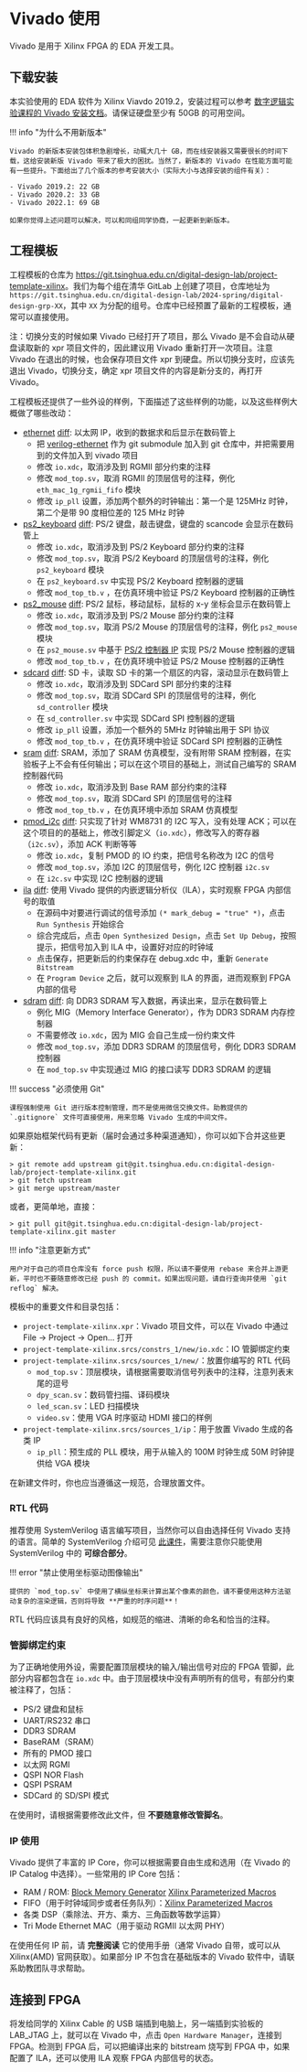 # Vivado 使用

Vivado 是用于 Xilinx FPGA 的 EDA 开发工具。

## 下载安装

本实验使用的 EDA 软件为 Xilinx Viavdo 2019.2，安装过程可以参考 [数字逻辑实验课程的 Vivado 安装文档](https://lab.cs.tsinghua.edu.cn/digital-logic-lab/doc/vivado-install/)。请保证硬盘至少有 50GB 的可用空间。

!!! info "为什么不用新版本"

    Vivado 的新版本安装包体积急剧增长，动辄大几十 GB，而在线安装器又需要很长的时间下载，这给安装新版 Vivado 带来了极大的困扰。当然了，新版本的 Vivado 在性能方面可能有一些提升。下面给出了几个版本的参考安装大小（实际大小与选择安装的组件有关）：

    - Vivado 2019.2: 22 GB
    - Vivado 2020.2: 33 GB
    - Vivado 2022.1: 69 GB

    如果你觉得上述问题可以解决，可以和同组同学协商，一起更新到新版本。

## 工程模板

工程模板的仓库为 <https://git.tsinghua.edu.cn/digital-design-lab/project-template-xilinx>。我们为每个组在清华 GitLab 上创建了项目，仓库地址为 `https://git.tsinghua.edu.cn/digital-design-lab/2024-spring/digital-design-grp-XX`，其中 `XX` 为分配的组号。仓库中已经预置了最新的工程模板，通常可以直接使用。

注：切换分支的时候如果 Vivado 已经打开了项目，那么 Vivado 是不会自动从硬盘读取新的 xpr 项目文件的，因此建议用 Vivado 重新打开一次项目。注意 Vivado 在退出的时候，也会保存项目文件 xpr 到硬盘。所以切换分支时，应该先退出 Vivado，切换分支，确定 xpr 项目文件的内容是新分支的，再打开 Vivado。

工程模板还提供了一些外设的样例，下面描述了这些样例的功能，以及这些样例大概做了哪些改动：

- [ethernet](https://git.tsinghua.edu.cn/digital-design-lab/project-template/-/tree/ethernet) [diff](https://git.tsinghua.edu.cn/digital-design-lab/project-template-xilinx/-/compare/master...ethernet): 以太网 IP，收到的数据求和后显示在数码管上
    - 把 [verilog-ethernet](https://github.com/alexforencich/verilog-ethernet) 作为 git submodule 加入到 git 仓库中，并把需要用到的文件加入到 vivado 项目
    - 修改 `io.xdc`，取消涉及到 RGMII 部分约束的注释
    - 修改 `mod_top.sv`，取消 RGMII 的顶层信号的注释，例化 `eth_mac_1g_rgmii_fifo` 模块
    - 修改 `ip_pll` 设置，添加两个额外的时钟输出：第一个是 125MHz 时钟，第二个是带 90 度相位差的 125 MHz 时钟
- [ps2_keyboard](https://git.tsinghua.edu.cn/digital-design-lab/project-template-xilinx/-/tree/ps2_keyboard) [diff](https://git.tsinghua.edu.cn/digital-design-lab/project-template-xilinx/-/compare/master...ps2_keyboard): PS/2 键盘，敲击键盘，键盘的 scancode 会显示在数码管上
    - 修改 `io.xdc`，取消涉及到 PS/2 Keyboard 部分约束的注释
    - 修改 `mod_top.sv`，取消 PS/2 Keyboard 的顶层信号的注释，例化 `ps2_keyboard` 模块
    - 在 `ps2_keyboard.sv` 中实现 PS/2 Keyboard 控制器的逻辑
    - 修改 `mod_top_tb.v` ，在仿真环境中验证 PS/2 Keyboard 控制器的正确性
- [ps2_mouse](https://git.tsinghua.edu.cn/digital-design-lab/project-template-xilinx/-/tree/ps2_mouse) [diff](https://git.tsinghua.edu.cn/digital-design-lab/project-template-xilinx/-/compare/master...ps2_mouse): PS/2 鼠标，移动鼠标，鼠标的 x-y 坐标会显示在数码管上
    - 修改 `io.xdc`，取消涉及到 PS/2 Mouse 部分约束的注释
    - 修改 `mod_top.sv`，取消 PS/2 Mouse 的顶层信号的注释，例化 `ps2_mouse` 模块
    - 在 `ps2_mouse.sv` 中基于 [PS/2 控制器 IP](https://github.com/jiegec/ps2) 实现 PS/2 Mouse 控制器的逻辑
    - 修改 `mod_top_tb.v` ，在仿真环境中验证 PS/2 Mouse 控制器的正确性
- [sdcard](https://git.tsinghua.edu.cn/digital-design-lab/project-template-xilinx/-/tree/sdcard) [diff](https://git.tsinghua.edu.cn/digital-design-lab/project-template-xilinx/-/compare/master...sdcard): SD 卡，读取 SD 卡的第一个扇区的内容，滚动显示在数码管上
    - 修改 `io.xdc`，取消涉及到 SDCard SPI 部分约束的注释
    - 修改 `mod_top.sv`，取消 SDCard SPI 的顶层信号的注释，例化 `sd_controller` 模块
    - 在 `sd_controller.sv` 中实现 SDCard SPI 控制器的逻辑
    - 修改 `ip_pll` 设置，添加一个额外的 5MHz 时钟输出用于 SPI 协议
    - 修改 `mod_top_tb.v` ，在仿真环境中验证 SDCard SPI 控制器的正确性
- [sram](https://git.tsinghua.edu.cn/digital-design-lab/project-template-xilinx/-/tree/sram) [diff](https://git.tsinghua.edu.cn/digital-design-lab/project-template-xilinx/-/compare/master...sram): SRAM，添加了 SRAM 仿真模型，没有附带 SRAM 控制器，在实验板子上不会有任何输出；可以在这个项目的基础上，测试自己编写的 SRAM 控制器代码
    - 修改 `io.xdc`，取消涉及到 Base RAM 部分约束的注释
    - 修改 `mod_top.sv`，取消 SDCard SPI 的顶层信号的注释
    - 修改 `mod_top_tb.v` ，在仿真环境中添加 SRAM 仿真模型
- [pmod_i2c](https://git.tsinghua.edu.cn/digital-design-lab/project-template/-/tree/pmod_i2c) [diff](https://git.tsinghua.edu.cn/digital-design-lab/project-template-xilinx/-/compare/master...pmod_i2c): 只实现了针对 WM8731 的 I2C 写入，没有处理 ACK；可以在这个项目的的基础上，修改引脚定义（`io.xdc`），修改写入的寄存器（`i2c.sv`），添加 ACK 判断等等
    - 修改 `io.xdc`，复制 PMOD 的 IO 约束，把信号名称改为 I2C 的信号
    - 修改 `mod_top.sv`，添加 I2C 的顶层信号，例化 I2C 控制器 `i2c.sv`
    - 在 `i2c.sv` 中实现 I2C 控制器的逻辑
- [ila](https://git.tsinghua.edu.cn/digital-design-lab/project-template/-/tree/ila) [diff](https://git.tsinghua.edu.cn/digital-design-lab/project-template-xilinx/-/compare/master...ila): 使用 Vivado 提供的内嵌逻辑分析仪（ILA），实时观察 FPGA 内部信号的取值
    - 在源码中对要进行调试的信号添加 `(* mark_debug = "true" *)`，点击 `Run Synthesis` 开始综合
    - 综合完成后，点击 `Open Synthesized Design`，点击 `Set Up Debug`，按照提示，把信号加入到 ILA 中，设置好对应的时钟域
    - 点击保存，把更新后的约束保存在 debug.xdc 中，重新 `Generate Bitstream`
    - 在 `Program Device` 之后，就可以观察到 ILA 的界面，进而观察到 FPGA 内部的信号
- [sdram](https://git.tsinghua.edu.cn/digital-design-lab/project-template/-/tree/sdram) [diff](https://git.tsinghua.edu.cn/digital-design-lab/project-template-xilinx/-/compare/master...sdram): 向 DDR3 SDRAM 写入数据，再读出来，显示在数码管上
    - 例化 MIG（Memory Interface Generator），作为 DDR3 SDRAM 内存控制器
    - 不需要修改 `io.xdc`，因为 MIG 会自己生成一份约束文件
    - 修改 `mod_top.sv`，添加 DDR3 SDRAM 的顶层信号，例化 DDR3 SDRAM 控制器
    - 在 `mod_top.sv` 中实现通过 MIG 的接口读写 DDR3 SDRAM 的逻辑

!!! success "必须使用 Git"
    
    课程强制使用 Git 进行版本控制管理，而不是使用微信交换文件。助教提供的 `.gitignore` 文件可直接使用，用来忽略 Vivado 生成的中间文件。

如果原始框架代码有更新（届时会通过多种渠道通知），你可以如下合并这些更新：

```shell
> git remote add upstream git@git.tsinghua.edu.cn:digital-design-lab/project-template-xilinx.git
> git fetch upstream
> git merge upstream/master
```

或者，更简单地，直接：

```shell
> git pull git@git.tsinghua.edu.cn:digital-design-lab/project-template-xilinx.git master
```

!!! info "注意更新方式"

    用户对于自己的项目仓库没有 force push 权限，所以请不要使用 rebase 来合并上游更新，平时也不要随意修改已经 push 的 commit。如果出现问题，请自行查询并使用 `git reflog` 解决。

模板中的重要文件和目录包括：

* `project-template-xilinx.xpr`：Vivado 项目文件，可以在 Vivado 中通过 File → Project → Open... 打开
* `project-template-xilinx.srcs/constrs_1/new/io.xdc`：IO 管脚绑定约束
* `project-template-xilinx.srcs/sources_1/new/`：放置你编写的 RTL 代码
    * `mod_top.sv`：顶层模块，请根据需要取消信号列表中的注释，注意列表末尾的逗号
    * `dpy_scan.sv`：数码管扫描、译码模块
    * `led_scan.sv`：LED 扫描模块
    * `video.sv`：使用 VGA 时序驱动 HDMI 接口的样例
* `project-template-xilinx.srcs/sources_1/ip`：用于放置 Vivado 生成的各类 IP
    * `ip_pll`：预生成的 PLL 模块，用于从输入的 100M 时钟生成 50M 时钟提供给 VGA 模块

在新建文件时，你也应当遵循这一规范，合理放置文件。

### RTL 代码

推荐使用 SystemVerilog 语言编写项目，当然你可以自由选择任何 Vivado 支持的语言。简单的 SystemVerilog 介绍可见 [此课件](static/systemverilog.pdf)，需要注意你只能使用 SystemVerilog 中的 **可综合部分**。

!!! error "禁止使用坐标驱动图像输出"

    提供的 `mod_top.sv` 中使用了横纵坐标来计算出某个像素的颜色，请不要使用这种方法驱动复杂的渲染逻辑，否则将导致 **严重的时序问题**！

RTL 代码应该具有良好的风格，如规范的缩进、清晰的命名和恰当的注释。


### 管脚绑定约束

为了正确地使用外设，需要配置顶层模块的输入/输出信号对应的 FPGA 管脚，此部分内容都包含在 `io.xdc` 中。由于顶层模块中没有声明所有的信号，有部分约束被注释了，包括：

- PS/2 键盘和鼠标
- UART/RS232 串口
- DDR3 SDRAM
- BaseRAM（SRAM）
- 所有的 PMOD 接口
- 以太网 RGMI
- QSPI NOR Flash
- QSPI PSRAM
- SDCard 的 SD/SPI 模式

在使用时，请根据需要修改此文件，但 **不要随意修改管脚名**。

### IP 使用

Vivado 提供了丰富的 IP Core，你可以根据需要自由生成和选用（在 Vivado 的 IP Catalog 中选择）。一些常用的 IP Core 包括：

* RAM / ROM: [Block Memory Generator](https://docs.xilinx.com/v/u/en-US/pg058-blk-mem-gen) [Xilinx Parameterized Macros](https://docs.amd.com/r/en-US/ug953-vivado-7series-libraries/Xilinx-Parameterized-Macros)
* FIFO（用于时钟域同步或者任务队列）：[Xilinx Parameterized Macros](https://docs.amd.com/r/en-US/ug953-vivado-7series-libraries/Xilinx-Parameterized-Macros)
* 各类 DSP（乘除法、开方、乘方、三角函数等数学运算）
* Tri Mode Ethernet MAC（用于驱动 RGMII 以太网 PHY）

在使用任何 IP 前，请 **完整阅读** 它的使用手册（通常 Vivado 自带，或可以从 Xilinx(AMD) 官网获取）。如果部分 IP 不包含在基础版本的 Vivado 软件中，请联系助教团队寻求帮助。

## 连接到 FPGA

将发给同学的 Xilinx Cable 的 USB 端插到电脑上，另一端插到实验板的 LAB_JTAG 上，就可以在 Vivado 中，点击 `Open Hardware Manager`，连接到 FPGA。检测到 FPGA 后，可以把编译出来的 bitstream 烧写到 FPGA 中，如果配置了 ILA，还可以使用 ILA 观察 FPGA 内部信号的状态。
